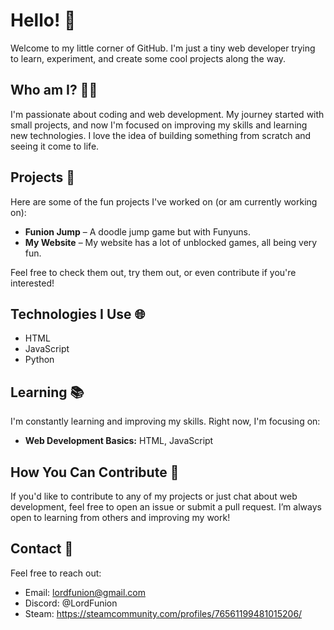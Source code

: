 # Hello! 👋

Welcome to my little corner of GitHub. I'm just a tiny web developer trying to learn, experiment, and create some cool projects along the way.

## Who am I? 🧑‍💻

I'm passionate about coding and web development. My journey started with small projects, and now I'm focused on improving my skills and learning new technologies. I love the idea of building something from scratch and seeing it come to life.

## Projects 🚀

Here are some of the fun projects I've worked on (or am currently working on):

- **Funion Jump** – A doodle jump game but with Funyuns.
- **My Website** – My website has a lot of unblocked games, all being very fun.

Feel free to check them out, try them out, or even contribute if you're interested!

## Technologies I Use 🌐

- HTML
- JavaScript
- Python

## Learning 📚

I'm constantly learning and improving my skills. Right now, I'm focusing on:

- **Web Development Basics:** HTML, JavaScript

## How You Can Contribute 🤝

If you'd like to contribute to any of my projects or just chat about web development, feel free to open an issue or submit a pull request. I’m always open to learning from others and improving my work!

## Contact 📧

Feel free to reach out:
- Email: lordfunion@gmail.com
- Discord: @LordFunion
- Steam: https://steamcommunity.com/profiles/76561199481015206/
